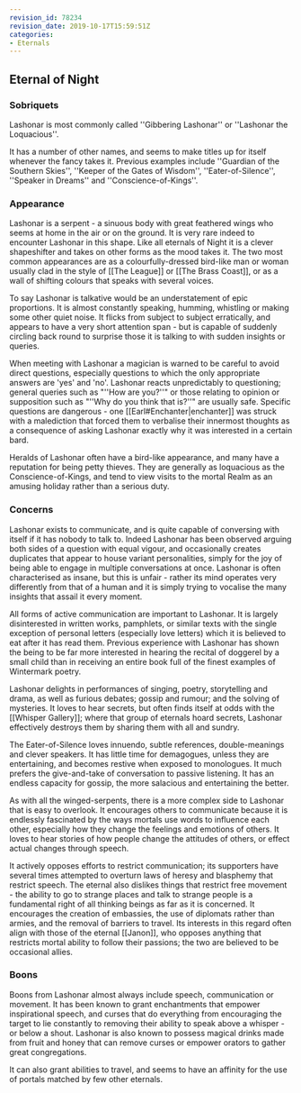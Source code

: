 ```yaml
---
revision_id: 78234
revision_date: 2019-10-17T15:59:51Z
categories:
- Eternals
---
```



## Eternal of Night
### Sobriquets
Lashonar is most commonly called ''Gibbering Lashonar'' or ''Lashonar the Loquacious''.

It has a number of other names, and seems to make titles up for itself whenever the fancy takes it. Previous examples include ''Guardian of the Southern Skies'', ''Keeper of the Gates of Wisdom'', ''Eater-of-Silence'', ''Speaker in Dreams'' and ''Conscience-of-Kings''.

### Appearance
Lashonar is a serpent - a sinuous body with great feathered wings who seems at home in the air or on the ground. It is very rare indeed to encounter Lashonar in this shape. Like all eternals of Night it is a clever shapeshifter and takes on other forms as the mood takes it. The two most common appearances are as a colourfully-dressed bird-like man or woman usually clad in the style of [[The League]] or [[The Brass Coast]], or as a wall of shifting colours that speaks with several voices.

To say Lashonar is talkative would be an understatement of epic proportions. It is almost constantly speaking, humming, whistling or making some other quiet noise. It flicks from subject to subject erratically, and appears to have a very short attention span - but is capable of suddenly circling back round to surprise those it is talking to with sudden insights or queries.

When meeting with Lashonar a magician is warned to be careful to avoid direct questions, especially questions to which the only appropriate answers are 'yes' and 'no'. Lashonar reacts unpredictably to questioning; general queries such as "''How are you?''" or those relating to opinion or supposition such as "''Why do you think that is?''" are usually safe. Specific questions are dangerous - one [[Earl#Enchanter|enchanter]] was struck with a malediction that forced them to verbalise their innermost thoughts as a consequence of asking Lashonar exactly why it was interested in a certain bard.

Heralds of Lashonar often have a bird-like appearance, and many have a reputation for being petty thieves. They are generally as loquacious as the Conscience-of-Kings, and tend to view visits to the mortal Realm as an amusing holiday rather than a serious duty.

### Concerns
Lashonar exists to communicate, and is quite capable of conversing with itself if it has nobody to talk to. Indeed Lashonar has been observed arguing both sides of a question with equal vigour, and occasionally creates duplicates that appear to house variant personalities, simply for the joy of being able to engage in multiple conversations at once. Lashonar is often characterised as insane, but this is unfair - rather its mind operates very differently from that of a human and it is simply trying to vocalise the many insights that assail it every moment.

All forms of active communication are important to Lashonar. It is largely disinterested in written works, pamphlets, or similar texts with the single exception of personal letters (especially love letters) which it is believed to eat after it has read them. Previous experience with Lashonar has shown the being to be far more interested in hearing the recital of doggerel by a small child than in receiving an entire book full of the finest examples of Wintermark poetry. 

Lashonar delights in performances of singing, poetry, storytelling and drama, as well as furious debates; gossip and rumour; and the solving of mysteries. It loves to hear secrets, but often finds itself at odds with the [[Whisper Gallery]]; where that group of eternals hoard secrets, Lashonar effectively destroys them by sharing them with all and sundry.

The Eater-of-Silence loves innuendo, subtle references, double-meanings and clever speakers. It has little time for demagogues, unless they are entertaining, and becomes restive when exposed to monologues. It much prefers the give-and-take of conversation to passive listening. It has an endless capacity for gossip, the more salacious and entertaining the better.

As with all the winged-serpents, there is a more complex side to Lashonar that is easy to overlook. It encourages others to communicate because it is endlessly fascinated by the ways mortals use words to influence each other, especially how they change the feelings and emotions of others. It loves to hear stories of how people change the attitudes of others, or effect actual changes through speech.

It actively opposes efforts to restrict communication; its supporters have several times attempted to overturn laws of heresy and blasphemy that restrict speech. The eternal also dislikes things that restrict free movement - the ability to go to strange places and talk to strange people is a fundamental right of all thinking beings as far as it is concerned. It encourages the creation of embassies, the use of diplomats rather than armies, and the removal of barriers to travel. Its interests in this regard often align with those of the eternal [[Janon]], who opposes anything that restricts mortal ability to follow their passions; the two are believed to be occasional allies.

### Boons
Boons from Lashonar almost always include speech, communication or movement. It has been known to grant enchantments that empower inspirational speech, and curses that do everything from encouraging the target to lie constantly to removing their ability to speak above a whisper - or below a shout. Lashonar is also known to possess magical drinks made from fruit and honey that can remove curses or empower orators to gather great congregations.

It can also grant abilities to travel, and seems to have an affinity for the use of portals matched by few other eternals.

